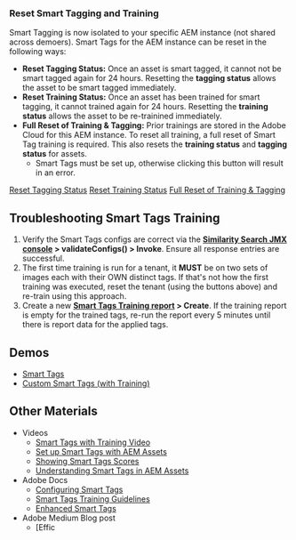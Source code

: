 ### Reset Smart Tagging and Training

Smart Tagging is now isolated to your specific AEM instance (not shared across demoers). Smart Tags for the AEM instance can be reset in the following ways:

* **Reset Tagging Status:** Once an asset is smart tagged, it cannot not be smart tagged again for 24 hours. Resetting the **tagging status** allows the asset to be smart tagged immediately.
* **Reset Training Status:** Once an asset has been trained for smart tagging, it cannot trained again for 24 hours. Resetting the **training status** allows the asset to be re-trainined immediately.
* **Full Reset of Training & Tagging:** Prior trainings are stored in the Adobe Cloud for this AEM instance. To reset all training, a full reset of Smart Tag training is required. This also resets the **training status** and **tagging status** for assets.
    * Smart Tags must be set up, otherwise clicking this button will result in an error.

<a href="/apps/demo-utils/instructions/smart-tags.reset.html?tagging" class="button">Reset Tagging Status</a>
<a href="/apps/demo-utils/instructions/smart-tags.reset.html?training" class="button">Reset Training Status</a>
<a href="/apps/demo-utils/instructions/smart-tags.reset.html?all" class="button">Full Reset of Training & Tagging</a>


## Troubleshooting Smart Tags Training

1. Verify the Smart Tags configs are correct via the <strong><a x-cq-linkchecker="skip" target="_blank" href="/system/console/jmx/com.day.cq.dam.similaritysearch.internal.impl%3Atype%3Dsimilaritysearch">Similarity Search JMX console</a> > validateConfigs() > Invoke</strong>. Ensure all response entries are successful.
1. The first time training is run for a tenant, it **MUST** be on two sets of images each with their OWN distinct tags. If that's not how the first training was executed, reset the tenant (using the buttons above) and re-train using this approach.
1. Create a new **[Smart Tags Training report](/mnt/overlay/dam/gui/content/reports/reportlist.html) > Create**. If the training report is empty for the trained tags, re-run the report every 5 minutes until there is report data for the applied tags.

## Demos

* [Smart Tags](https://internal.adobedemo.com/content/demo-hub/en/demos/external/smart-tags-2-0.html)
* [Custom Smart Tags (with Training)](https://internal.adobedemo.com/content/demo-hub/en/demos/external/aem-assets-custom-smart-tags.html)

## Other Materials

* Videos
    * [Smart Tags with Training Video](https://helpx.adobe.com/experience-manager/kt/assets/using/enhanced-smart-tags-feature-video-use.html)
    * [Set up Smart Tags with AEM Assets](https://helpx.adobe.com/experience-manager/kt/assets/using/smart-tags-technical-video-setup.html)
    * [Showing Smart Tags Scores](https://helpx.adobe.com/experience-manager/kt/assets/using/smart-tags-technical-video-setup.html#ShowingSmartTagsscoresforinstructionalpurposes)
    * [Understanding Smart Tags in AEM Assets](https://helpx.adobe.com/experience-manager/kt/assets/using/smart-tags-feature-video-understand.html)
* Adobe Docs
    * [Configuring Smart Tags](https://helpx.adobe.com/experience-manager/6-4/assets/using/config-smart-tagging.html)
    * [Smart Tags Training Guidelines](https://helpx.adobe.com/experience-manager/6-4/assets/using/smart-tags-training-guidelines.html)
    * [Enhanced Smart Tags](https://helpx.adobe.com/experience-manager/6-4/assets/using/enhanced-smart-tags.html#TrainingtheSmartContentService)
* Adobe Medium Blog post
    * [Effic